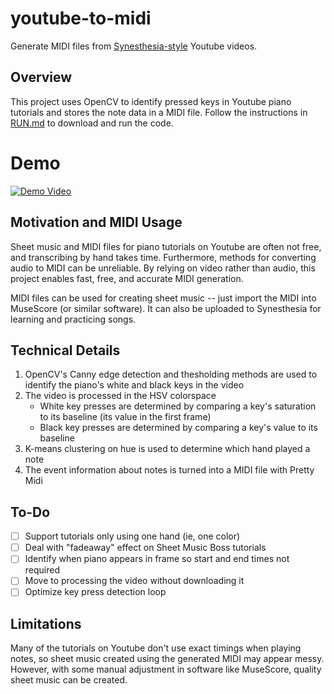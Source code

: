 # youtube-to-midi
Generate MIDI files from [Synesthesia-style](https://www.youtube.com/watch?v=QCNVEsk3pcw) Youtube videos. 

## Overview
This project uses OpenCV to identify pressed keys in Youtube piano tutorials and stores the note data in a MIDI file. Follow the instructions in [RUN.md](RUN.md) to download and run the code.

# Demo
[![Demo Video](https://img.youtube.com/vi/-JE1TyBCnUU/0.jpg)](https://www.youtube.com/watch?v=-JE1TyBCnUU)

## Motivation and MIDI Usage
Sheet music and MIDI files for piano tutorials on Youtube are often not free, and transcribing by hand takes time. Furthermore, methods for converting audio to MIDI can be unreliable. By relying on video rather than audio, this project enables fast, free, and accurate MIDI generation.

MIDI files can be used for creating sheet music -- just import the MIDI into MuseScore (or similar software). It can also be uploaded to Synesthesia for learning and practicing songs.

## Technical Details
1. OpenCV's Canny edge detection and thesholding methods are used to identify the piano's white and black keys in the video
2. The video is processed in the HSV colorspace
    * White key presses are determined by comparing a key's saturation to its baseline (its value in the first frame)
    * Black key presses are determined by comparing a key's value to its baseline
3. K-means clustering on hue is used to determine which hand played a note
4. The event information about notes is turned into a MIDI file with Pretty Midi

## To-Do
- [ ] Support tutorials only using one hand (ie, one color)
- [ ] Deal with "fadeaway" effect on Sheet Music Boss tutorials
- [ ] Identify when piano appears in frame so start and end times not required
- [ ] Move to processing the video without downloading it
- [ ] Optimize key press detection loop

## Limitations
Many of the tutorials on Youtube don't use exact timings when playing notes, so sheet music created using the generated MIDI may appear messy. However, with some manual adjustment in software like MuseScore, quality sheet music can be created.